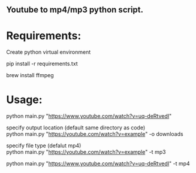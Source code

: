 ## Youtube to mp4/mp3 python script.  

# Requirements:  
Create python virtual environment  

pip install -r requirements.txt  

brew install ffmpeg  

# Usage:  
python main.py "https://www.youtube.com/watch?v=uq-deRtvedI"  

specify output location (default same directory as code)  
python main.py "https://youtube.com/watch?v=example" -o downloads

specify file type (defalut mp4)  
python main.py "https://youtube.com/watch?v=example" -t mp3

python main.py "https://www.youtube.com/watch?v=uq-deRtvedI" -t mp4



